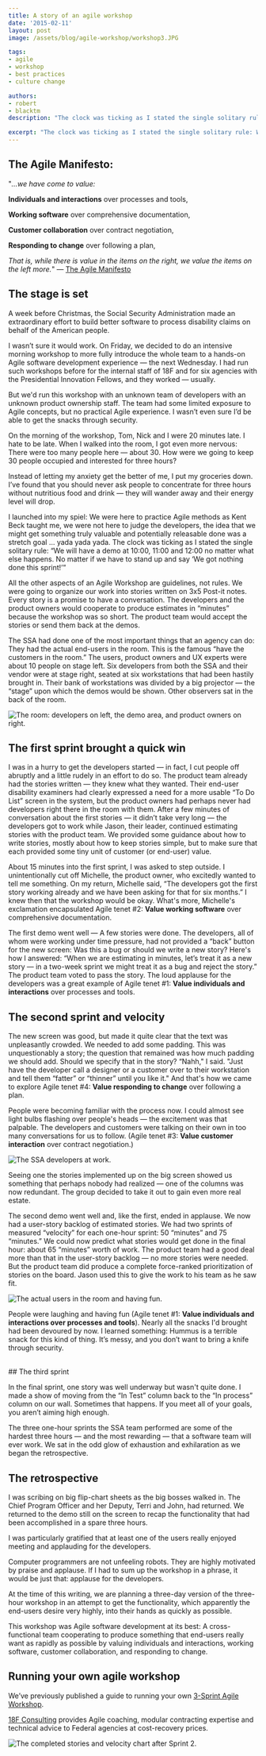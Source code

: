```yaml
---
title: A story of an agile workshop
date: '2015-02-11'
layout: post
image: /assets/blog/agile-workshop/workshop3.JPG

tags:
- agile
- workshop
- best practices
- culture change

authors:
- robert
- blacktm
description: "The clock was ticking as I stated the single solitary rule: We will have a demo at 10:00, 11:00 and 12:00 no matter what else happens. No matter if we have to stand up and say we got nothing done this sprint!"

excerpt: "The clock was ticking as I stated the single solitary rule: We will have a demo at 10:00, 11:00 and 12:00 no matter what else happens. No matter if we have to stand up and say we got nothing done this sprint!"
---
```


## The Agile Manifesto:

"*…we have come to value:*

**Individuals and interactions** over processes and tools,

**Working software** over comprehensive documentation,

**Customer collaboration** over contract negotiation,

**Responding to change** over following a plan,

*That is, while there is value in the items on the right, we value the items on the left more.*" — [The Agile Manifesto](http://www.agilemanifesto.org/)

## The stage is set

A week before Christmas, the Social Security Administration made an
extraordinary effort to build better software to process disability
claims on behalf of the American people.

I wasn’t sure it would work. On Friday, we decided to do an intensive
morning workshop to more fully introduce the whole team to a hands-on
Agile software development experience — the next Wednesday. I had run
such workshops before for the internal staff of 18F and for six agencies
with the Presidential Innovation Fellows, and they worked — usually.

But we'd run this workshop with an unknown team of developers with an
unknown product ownership staff. The team had some limited exposure to
Agile concepts, but no practical Agile experience. I wasn’t even sure
I’d be able to get the snacks through security.

On the morning of the workshop, Tom, Nick and I were 20 minutes late. I
hate to be late. When I walked into the room, I got even more nervous:
There were too many people here — about 30. How were we going to keep 30
people occupied and interested for three hours?

Instead of letting my anxiety get the better of me, I put my groceries
down. I’ve found that you should never ask people to concentrate for
three hours without nutritious food and drink — they will wander away
and their energy level will drop.

I launched into my spiel: We were here to practice Agile methods as Kent
Beck taught me, we were not here to judge the developers, the idea that
we might get something truly valuable and potentially releasable done
was a stretch goal ... yada yada yada. The clock was ticking as I stated
the single solitary rule: “We will have a demo at 10:00, 11:00 and 12:00
no matter what else happens. No matter if we have to stand up and say
‘We got nothing done this sprint!’”

All the other aspects of an Agile Workshop are guidelines, not rules. We
were going to organize our work into stories written on 3x5 Post-it
notes. Every story is a promise to have a conversation. The developers
and the product owners would cooperate to produce estimates in “minutes”
because the workshop was so short. The product team would accept the
stories or send them back at the demos.

The SSA had done one of the most important things that an agency can do:
They had the actual end-users in the room. This is the famous “have the
customers in the room.” The users, product owners and UX experts were
about 10 people on stage left. Six developers from both the SSA and
their vendor were at stage right, seated at six workstations that had
been hastily brought in. Their bank of workstations was divided by a big
projector — the “stage” upon which the demos would be shown. Other
observers sat in the back of the room.

![The room: developers on left, the demo area, and product owners on right.]({{site.baseurl}}/assets/blog/agile-workshop/workshop3.JPG)

## The first sprint brought a quick win

I was in a hurry to get the developers started — in fact, I cut people
off abruptly and a little rudely in an effort to do so. The product team
already had the stories written — they knew what they wanted. Their
end-user disability examiners had clearly expressed a need for a more
usable “To Do List” screen in the system, but the product owners had
perhaps never had developers right there in the room with them. After a
few minutes of conversation about the first stories — it didn’t take
very long — the developers got to work while Jason, their leader,
continued estimating stories with the product team. We provided some
guidance about how to write stories, mostly about how to keep stories
simple, but to make sure that each provided some tiny unit of customer
(or end-user) value.

About 15 minutes into the first sprint, I was asked to step outside. I
unintentionally cut off Michelle, the product owner, who excitedly
wanted to tell me something. On my return, Michelle said, “The
developers got the first story working already and we have been asking
for that for six months.” I knew then that the workshop would be okay.
What's more, Michelle's exclamation encapsulated Agile tenet \#2:
**Value working software** over comprehensive documentation.

The first demo went well — A few stories were done. The developers, all
of whom were working under time pressure, had not provided a “back”
button for the new screen: Was this a bug or should we write a new
story? Here's how I answered: “When we are estimating in minutes, let’s
treat it as a new story — in a two-week sprint we might treat it as a
bug and reject the story.” The product team voted to pass the story. The
loud applause for the developers was a great example of Agile tenet \#1:
**Value individuals and interactions** over processes and tools.

## The second sprint and velocity

The new screen was good, but made it quite clear that the text was
unpleasantly crowded. We needed to add some padding. This was
unquestionably a story; the question that remained was how much padding
we should add. Should we specify that in the story? “Nahh," I said.
"Just have the developer call a designer or a customer over to their
workstation and tell them “fatter” or “thinner” until you like it." And
that's how we came to explore Agile tenet \#4: **Value responding to
change** over following a plan.

People were becoming familiar with the process now. I could almost see light bulbs flashing over people's heads — the excitement was that palpable. The developers and customers were talking on their own in too many conversations for us to follow. (Agile tenet \#3: **Value customer interaction** over contract negotiation.)

<img src="{{ site.baseurl }}/assets/blog/agile-workshop/workshop2.jpg" alt="The SSA developers at work." class="align-left" />

Seeing one the stories implemented up on the big screen showed us
something that perhaps nobody had realized — one of the columns was now
redundant. The group decided to take it out to gain even more real
estate.

The second demo went well and, like the first, ended in applause. We now
had a user-story backlog of estimated stories. We had two sprints of
measured “velocity” for each one-hour sprint: 50 “minutes” and 75
“minutes.” We could now predict what stories would get done in the final
hour: about 65 “minutes” worth of work. The product team had a good deal
more than that in the user-story backlog — no more stories were needed.
But the product team did produce a complete force-ranked prioritization
of stories on the board. Jason used this to give the work to his team as
he saw fit.

<img src="{{ site.baseurl }}/assets/blog/agile-workshop/workshop1.jpg" class="align-left" alt="The actual users in the room and having fun." />

People were laughing and having fun (Agile tenet \#1: **Value
individuals and interactions over processes and tools**). Nearly all the
snacks I'd brought had been devoured by now. I learned something: Hummus
is a terrible snack for this kind of thing. It’s messy, and you don’t
want to bring a knife through security.

<br/>
## The third sprint

In the final sprint, one story was well underway but wasn't quite done.
I made a show of moving from the “In Test” column back to the “In
process” column on our wall. Sometimes that happens. If you meet all of
your goals, you aren’t aiming high enough.

The three one-hour sprints the SSA team performed are some of the
hardest three hours — and the most rewarding — that a software team will
ever work. We sat in the odd glow of exhaustion and exhilaration as we
began the retrospective.

## The retrospective

I was scribing on big flip-chart sheets as the big bosses walked in. The
Chief Program Officer and her Deputy, Terri and John, had returned. We
returned to the demo still on the screen to recap the functionality that
had been accomplished in a spare three hours.

I was particularly gratified that at least one of the users really
enjoyed meeting and applauding for the developers.

Computer programmers are not unfeeling robots. They are highly motivated
by praise and applause. If I had to sum up the workshop in a phrase, it
would be just that: applause for the developers.

At the time of this writing, we are planning a three-day version of the
three-hour workshop in an attempt to get the functionality, which
apparently the end-users desire very highly, into their hands as quickly
as possible.

This workshop was Agile software development at its best: A
cross-functional team cooperating to produce something that end-users
really want as rapidly as possible by valuing individuals and
interactions, working software, customer collaboration, and responding
to change.

## Running your own agile workshop

We’ve previously published a guide to running your own [3-Sprint Agile Workshop](https://18f.gsa.gov/2014/10/21/how-to-run-your-own-3-sprint-agile-workshop/).

[18F Consulting](/consulting/) provides Agile
coaching, modular contracting expertise and technical advice to Federal
agencies at cost-recovery prices.

<img src="{{ site.baseurl }}/assets/blog/agile-workshop/workshop4.png" alt="The completed stories and velocity chart after Sprint 2." class="float-left" />
